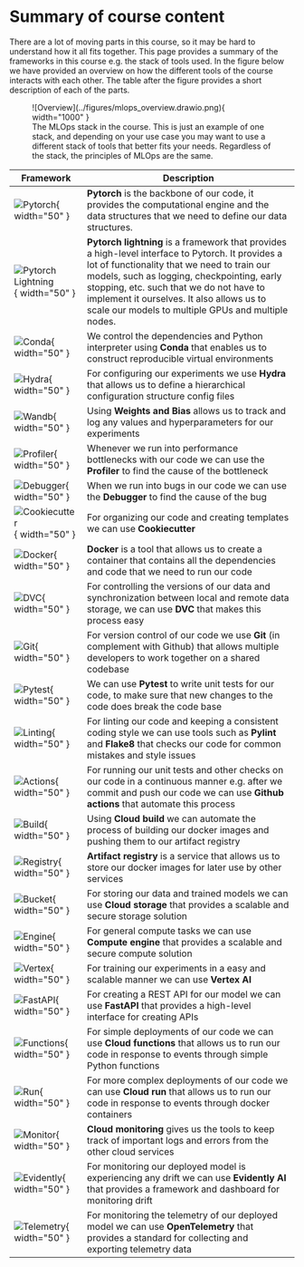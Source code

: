 # Summary of course content

There are a lot of moving parts in this course, so it may be hard to understand how it all fits together.
This page provides a summary of the frameworks in this course e.g. the stack of tools used. In the figure below we have
provided an overview on how the different tools of the course interacts with each other. The table after the figure
provides a short description of each of the parts.

<figure markdown>
![Overview](../figures/mlops_overview.drawio.png){ width="1000" }
<figcaption>
The MLOps stack in the course. This is just an example of one stack, and depending on your use case you may want to use
a different stack of tools that better fits your needs. Regardless of the stack, the principles of MLOps are the same.
</figcaption>
</figure>

| Framework | Description |
|-----------|-------------|
| ![Pytorch](../figures/icons/pytorch.png){ width="50" } | **Pytorch** is the backbone of our code, it provides the computational engine and the data structures that we need to define our data structures. |
| ![Pytorch Lightning](../figures/icons/lightning.png){ width="50" } | **Pytorch lightning** is a framework that provides a high-level interface to Pytorch. It provides a lot of functionality that we need to train our models, such as logging, checkpointing, early stopping, etc. such that we do not have to implement it ourselves. It also allows us to scale our models to multiple GPUs and multiple nodes. |
| ![Conda](../figures/icons/conda.png){ width="50" } | We control the dependencies and Python interpreter using **Conda** that enables us to construct reproducible virtual environments |
| ![Hydra](../figures/icons/hydra.png){ width="50" } | For configuring our experiments we use **Hydra** that allows us to define a hierarchical configuration structure config files |
| ![Wandb](../figures/icons/w&b.png){ width="50" } | Using **Weights and Bias** allows us to track and log any values and hyperparameters for our experiments |
| ![Profiler](../figures/icons/profiler.png){ width="50" } | Whenever we run into performance bottlenecks with our code we can use the **Profiler** to find the cause of the bottleneck |
| ![Debugger](../figures/icons/debugger.png){ width="50" } | When we run into bugs in our code we can use the **Debugger** to find the cause of the bug |
| ![Cookiecutter](../figures/icons/cookiecutter.png){ width="50" } | For organizing our code and creating templates we can use **Cookiecutter** |
| ![Docker](../figures/icons/docker.png){ width="50" } | **Docker** is a tool that allows us to create a container that contains all the dependencies and code that we need to run our code |
| ![DVC](../figures/icons/dvc.png){ width="50" } | For controlling the versions of our data and synchronization between local and remote data storage, we can use **DVC** that makes this process easy |
| ![Git](../figures/icons/git.png){ width="50" } | For version control of our code we use **Git** (in complement with Github) that allows multiple developers to work together on a shared codebase |
| ![Pytest](../figures/icons/pytest.png){ width="50" } | We can use **Pytest** to write unit tests for our code, to make sure that new changes to the code does break the code base |
| ![Linting](../figures/icons/pep8.png){ width="50" } | For linting our code and keeping a consistent coding style we can use tools such as **Pylint** and **Flake8** that checks our code for common mistakes and style issues |
| ![Actions](../figures/icons/actions.png){ width="50" } | For running our unit tests and other checks on our code in a continuous manner e.g. after we commit and push our code we can use **Github actions** that automate this process |
| ![Build](../figures/icons/build.png){ width="50" } | Using **Cloud build** we can automate the process of building our docker images and pushing them to our artifact registry |
| ![Registry](../figures/icons/registry.png){ width="50" } | **Artifact registry** is a service that allows us to store our docker images for later use by other services |
| ![Bucket](../figures/icons/bucket.png){ width="50" } | For storing our data and trained models we can use **Cloud storage** that provides a scalable and secure storage solution |
| ![Engine](../figures/icons/engine.png){ width="50" } | For general compute tasks we can use **Compute engine** that provides a scalable and secure compute solution |
| ![Vertex](../figures/icons/vertex.png){ width="50" } | For training our experiments in a easy and scalable manner we can use **Vertex AI** |
| ![FastAPI](../figures/icons/fastapi.png){ width="50" } | For creating a REST API for our model we can use **FastAPI** that provides a high-level interface for creating APIs |
| ![Functions](../figures/icons/functions.png){ width="50" } | For simple deployments of our code we can use **Cloud functions** that allows us to run our code in response to events through simple Python functions |
| ![Run](../figures/icons/run.png){ width="50" } | For more complex deployments of our code we can use **Cloud run** that allows us to run our code in response to events through docker containers |
| ![Monitor](../figures/icons/monitoring.png){ width="50" } | **Cloud monitoring** gives us the tools to keep track of important logs and errors from the other cloud services |
| ![Evidently](../figures/icons/evidentlyai.png){ width="50" } | For monitoring our deployed model is experiencing any drift we can use **Evidently AI** that provides a framework and dashboard for monitoring drift |
| ![Telemetry](../figures/icons/opentelemetry.png){ width="50" } | For monitoring the telemetry of our deployed model we can use **OpenTelemetry** that provides a standard for collecting and exporting telemetry data |
